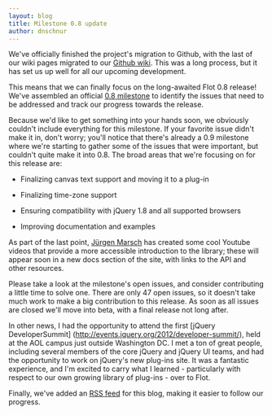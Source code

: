 ```yaml
---
layout: blog
title: Milestone 0.8 update
author: dnschnur
---
```


We've officially finished the project's migration to Github, with the last of our wiki
pages migrated to our [Github wiki](https://github.com/flot/flot/wiki).  This was a long
process, but it has set us up well for all our upcoming development.

This means that we can finally focus on the long-awaited Flot 0.8 release!  We've
assembled an official [0.8 milestone](https://github.com/flot/flot/issues?milestone=1) to
identify the issues that need to be addressed and track our progress towards the release.

Because we'd like to get something into your hands soon, we obviously couldn't include
everything for this milestone.  If your favorite issue didn't make it in, don't worry;
you'll notice that there's already a 0.9 milestone where we're starting to gather some of
the issues that were important, but couldn't quite make it into 0.8.  The broad areas that
we're focusing on for this release are:

 - Finalizing canvas text support and moving it to a plug-in

 - Finalizing time-zone support

 - Ensuring compatibility with jQuery 1.8 and all supported browsers

 - Improving documentation and examples

As part of the last point, [Jürgen Marsch](https://github.com/jumjum123) has created some
cool Youtube videos that provide a more accessible introduction to the library; these will
appear soon in a new docs section of the site, with links to the API and other resources.

Please take a look at the milestone's open issues, and consider contributing a little time
to solve one.  There are only 47 open issues, so it doesn't take much work to make a big
contribution to this release.  As soon as all issues are closed we'll move into beta, with
a final release not long after.

In other news, I had the opportunity to attend the first [jQuery DeveloperSummit]
(http://events.jquery.org/2012/developer-summit/), held at the AOL campus just outside
Washington DC.  I met a ton of great people, including several members of the core jQuery
and jQuery UI teams, and had the opportunity to work on jQuery's new plug-ins site.  It
was a fantastic experience, and I'm excited to carry what I learned - particularly with
respect to our own growing library of plug-ins - over to Flot.

Finally, we've added an [RSS feed](http://flotcharts.org/blog/feed.xml) for this blog,
making it easier to follow our progress.
